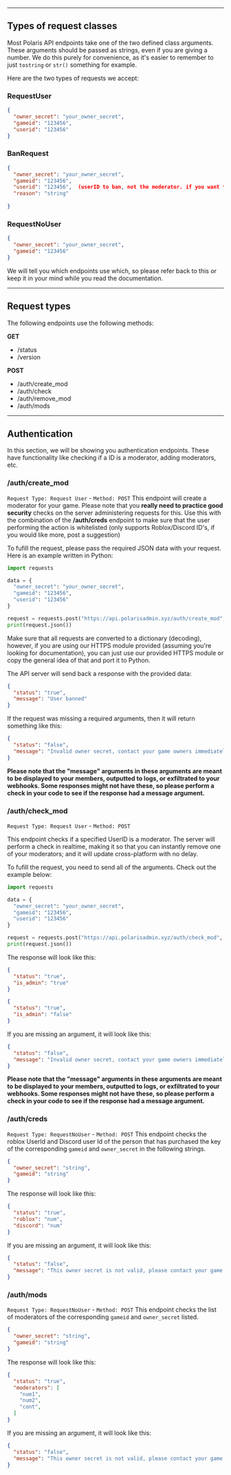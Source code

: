 ___

## Types of request classes
Most Polaris API endpoints take one of the two defined class arguments. These arguments should be passed as strings, even if you are giving a number. We do this purely for convenience, as it's easier to remember to just ```tostring``` or ```str()``` something for example.

Here are the two types of requests we accept:
### RequestUser
```json
{
  "owner_secret": "your_owner_secret",
  "gameid": "123456",
  "userid": "123456"
}
```

### BanRequest
```json
{
  "owner_secret": "your_owner_secret",
  "gameid": "123456",
  "userid": "123456",  (userID to ban, not the moderator. if you want to check if that user is a moderator and THEN use this, use /auth/check_mod)
  "reason": "string"
  
}
```

### RequestNoUser
```json
{
  "owner_secret": "your_owner_secret",
  "gameid": "123456"
}
```


We will tell you which endpoints use which, so please refer back to this or keep it in your mind while you read the documentation.

___

## Request types
The following endpoints use the following methods:

**GET**
- /status
- /version

**POST**
- /auth/create_mod
- /auth/check 
- /auth/remove_mod
- /auth/mods

___

## Authentication
In this section, we will be showing you authentication endpoints. These have functionality like checking if a ID is a moderator, adding moderators, etc.

### /auth/create_mod
`Request Type: Request User` - `Method: POST`
This endpoint will create a moderator for your game. Please note that you **really need to practice good security** checks on the server administering requests for this. Use this with the combination of the **/auth/creds** endpoint to make sure that the user performing the action is whitelisted (only supports Roblox/Discord ID's, if you would like more, post a suggestion)

To fufill the request, please pass the required JSON data with your request. Here is an example written in Python:
```python
import requests

data = {
  "owner_secret": "your_owner_secret",
  "gameid": "123456",
  "userid": "123456"
}

request = requests.post("https://api.polarisadmin.xyz/auth/create_mod", data=data)
print(request.json())
```
Make sure that all requests are converted to a dictionary (decoding), however, if you are using our HTTPS module provided (assuming you're looking for documentation), you can just use our provided HTTPS module or copy the general idea of that and port it to Python.

The API server will send back a response with the provided data:
```json
{
  "status": "true",
  "message": "User banned"
}
```
If the request was missing a required arguments, then it will return something like this:
```json
{
  "status": "false",
  "message": "Invalid owner secret, contact your game owners immediately."
}
```
**Please note that the "message" arguments in these arguments are meant to be displayed to your members, outputted to logs, or exfiltrated to your webhooks. Some responses might not have these, so please perform a check in your code to see if the response had a message argument.**


### /auth/check_mod
`Request Type: Request User` - `Method: POST`

This endpoint checks if a specified UserID is a moderator. The server will perform a check in realtime, making it so that you can instantly remove one of your moderators; and it will update cross-platform with no delay.

To fufill the request, you need to send all of the arguments. Check out the example below:
```python
import requests

data = {
  "owner_secret": "your_owner_secret",
  "gameid": "123456",
  "userid": "123456"
}

request = requests.post("https://api.polarisadmin.xyz/auth/check_mod", data=data)
print(request.json())
```
The response will look like this:
```json
{
  "status": "true",
  "is_admin": "true"
}

{
  "status": "true",
  "is_admin": "false"
}
```
If you are missing an argument, it will look like this:
```json
{
  "status": "false",
  "message": "Invalid owner secret, contact your game owners immediately."
}
```
**Please note that the "message" arguments in these arguments are meant to be displayed to your members, outputted to logs, or exfiltrated to your webhooks. Some responses might not have these, so please perform a check in your code to see if the response had a message argument.**

### /auth/creds
`Request Type: RequestNoUser` - `Method: POST` This endpoint checks the roblox UserId and Discord user Id of the person that has purchased the key of the corresponding `gameid` and `owner_secret` in the following strings.
```json
{
  "owner_secret": "string",
  "gameid": "string"
}
```
The response will look like this:
```json
{
  "status": "true",
  "roblox": "num",
  "discord": "num"
}
```
If you are missing an argument, it will look like this:
```json
{
  "status": "false",
  "message": "This owner secret is not valid, please contact your game owner."
}
```


### /auth/mods
`Request Type: RequestNoUser` - `Method: POST` This endpoint checks the list of moderators of the corresponding `gameid` and `owner_secret` listed.
```json
{
  "owner_secret": "string",
  "gameid": "string"
}
```
The response will look like this:
```json
{
  "status": "true",
  "moderators": [
    "num1",
    "num2",
    "cont",
  ]
}
```
If you are missing an argument, it will look like this:
```json
{
  "status": "false",
  "message": "This owner secret is not valid, please contact your game owner."
}
```


